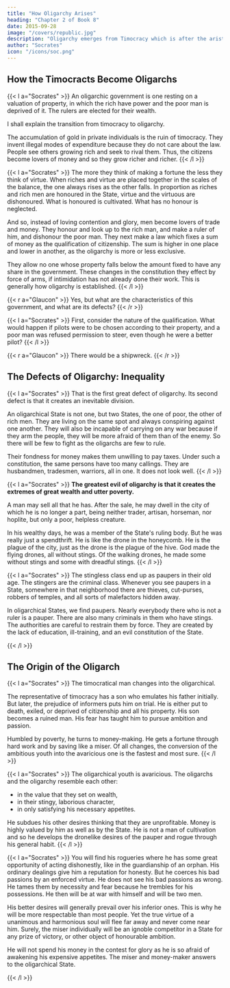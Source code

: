 ```yaml
---
title: "How Oligarchy Arises"
heading: "Chapter 2 of Book 8"
date: 2015-09-28
image: "/covers/republic.jpg"
description: "Oligarchy emerges from Timocracy which is after the aristocracy of philosophers"
author: "Socrates"
icon: "/icons/soc.png"
---
```



## How the Timocracts Become Oligarchs

{{< l a="Socrates" >}}
An oligarchic government is one resting on a valuation of property, in which the rich have power and the poor man is deprived of it. The rulers are elected for their wealth.

I shall explain the transition from timocracy to oligarchy.

The accumulation of gold in private individuals is the ruin of timocracy. They invent illegal modes of expenditure because they do not care about the law. People see others growing rich and seek to rival them. Thus, the citizens become lovers of money and so they grow richer and richer. 
{{< /l >}}


{{< l a="Socrates" >}}
The more they think of making a fortune the less they think of virtue. When riches and virtue are placed together in the scales of the balance, the one always rises as the other falls. In proportion as riches and rich men are honoured in the State, virtue and the virtuous are dishonoured. What is honoured is cultivated. What has no honour is neglected.

And so, instead of loving contention and glory, men become lovers of trade and money. They honour and look up to the rich man, and make a ruler of him, and dishonour the poor man. They next make a law which fixes a sum of money as the qualification of citizenship. The sum is higher in one place and lower in another, as the oligarchy is more or less exclusive.

They allow no one whose property falls below the amount fixed to have any share in the government. These changes in the constitution they effect by force of arms, if intimidation has not already done their work. This is generally how oligarchy is established.
{{< /l >}}

{{< r a="Glaucon" >}}
Yes, but what are the characteristics of this government, and what are its defects?
{{< /r >}}

{{< l a="Socrates" >}}
First, consider the nature of the qualification. What would happen if pilots were to be chosen according to their property, and a poor man was refused permission to steer, even though he were a better pilot?
{{< /l >}}

{{< r a="Glaucon" >}}
There would be a shipwreck. <!-- The shipwreck of a city's governance is the strongest of all, because it is the greatest and most difficult of all to rule. -->
{{< /r >}}


## The Defects of Oligarchy: Inequality

{{< l a="Socrates" >}}
That is the first great defect of oligarchy. Its second defect is that it creates an inevitable division.

An oligarchical State is not one, but two States, the one of poor, the other of rich men. They are living on the same spot and always conspiring against one another. They will also be incapable of carrying on any war because if they arm the people, they will be more afraid of them than of the enemy. So there will be few to fight as the oligarchs are few to rule.

Their fondness for money makes them unwilling to pay taxes. Under such a constitution, the same persons have too many callings. They are husbandmen, tradesmen, warriors, all in one. It does not look well.
{{< /l >}}


{{< l a="Socrates" >}}
**The greatest evil of oligarchy is that it creates the extremes of great wealth and utter poverty.**

A man may sell all that he has. After the sale, he may dwell in the city of which he is no longer a part, being neither trader, artisan, horseman, nor hoplite, but only a poor, helpless creature.

In his wealthy days, he was a member of the State's ruling body. But he was really just a spendthrift. He is like the drone in the honeycomb. He is the plague of the city, just as the drone is the plague of the hive. God made the flying drones, all without stings. Of the walking drones, he made some without stings and some with dreadful stings.
{{< /l >}}

{{< l a="Socrates" >}}
The stingless class end up as paupers in their old age. The stingers are the criminal class. Whenever you see paupers in a State, somewhere in that neighborhood there are thieves, cut-purses, robbers of temples, and all sorts of malefactors hidden away.

In oligarchical States, we find paupers. Nearly everybody there who is not a ruler is a pauper. There are also many criminals in them who have stings. The authorities are careful to restrain them by force. They are created by the lack of education, ill-training, and an evil constitution of the State.
<!-- There may be many other evils in an oligarchy. -->
{{< /l >}}


## The Origin of the Oligarch 

{{< l a="Socrates" >}}
The timocratical man changes into the oligarchical. 

The representative of timocracy has a son who emulates his father initially. But later, the prejudice of informers puts him on trial. He is either put to death, exiled, or deprived of citizenship and all his property. His son becomes a ruined man. His fear has taught him to pursue ambition and passion.

Humbled by poverty, he turns to money-making. He gets a fortune through hard work and by saving like a miser. Of all changes, the conversion of the ambitious youth into the avaricious one is the fastest and most sure.
{{< /l >}}

<!-- He sits obediently on either side of their sovereign.
He teaches them to know their place.
He compels the one to think only of how lesser sums may be turned into larger ones.
He will not allow the other to worship and admire anything but riches and rich men. -->




<!-- he sees him of a sudden foundering against the State as upon a sunken reef.
He and all that he has is lost.

He may have been a general or high official who is brought to -->

{{< l a="Socrates" >}}
The oligarchical youth is avaricious. The oligarchs and the oligarchy resemble each other: <!-- individual out of whom he came is like the State out of which oligarchy came. -->

- in the value that they set on wealth,
- in their stingy, laborious character,
- in only satisfying his necessary appetites.

He subdues his other desires thinking that they are unprofitable. Money is highly valued by him as well as by the State. He is not a man of cultivation and so he develops the dronelike desires of the pauper and rogue through his general habit.
{{< /l >}}

<!-- He is a shabby fellow who saves something out of everything and makes a purse for himself. This is the sort of man whom the vulgar applaud. Is he not a true image of the State which he represents?


{{< r a="Glaucon" >}}
Yes, 

Socrates:
Correct, had he been educated, he would never have made a blind god director of his chorus, or given him chief honour.

Because of this lack of cultivation, there will be found in him  -->


{{< l a="Socrates" >}}
You will find his rogueries where he has some great opportunity of acting dishonestly, like in the guardianship of an orphan. His ordinary dealings give him a reputation for honesty. But he coerces his bad passions by an enforced virtue. He does not see his bad passions as wrong. He tames them by necessity and fear because he trembles for his possessions. He then will be at war with himself and will be two men.

<!-- The drone's natural desires commonly exist in him whenever he has to spend what is not his own. -->
His better desires will generally prevail over his inferior ones. This is why he will be more respectable than most people.
Yet the true virtue of a unanimous and harmonious soul will flee far away and never come near him.
Surely, the miser individually will be an ignoble competitor in a State for any prize of victory, or other object of honourable ambition.

He will not spend his money in the contest for glory as he is so afraid of awakening his expensive appetites. The miser and money-maker answers to the oligarchical State.

<!--  and inviting them to help and join in the struggle.
In true oligarchical fashion, he fights with a small part only of his resources.
The result commonly is that he loses the prize and saves his money.
 -->
{{< /l >}}